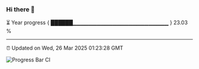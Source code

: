 ### Hi there 👋

⏳ Year progress { ██████▁▁▁▁▁▁▁▁▁▁▁▁▁▁▁▁▁▁▁▁▁▁▁▁ } 23.03 %

---

⏰ Updated on Wed, 26 Mar 2025 01:23:28 GMT

![Progress Bar CI](https://github.com/liununu/liununu/workflows/Progress%20Bar%20CI/badge.svg)
